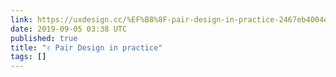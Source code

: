 ```yaml
---
link: https://uxdesign.cc/%EF%B8%8F-pair-design-in-practice-2467eb4004e7
date: 2019-09-05 03:38 UTC
published: true
title: "✌️ Pair Design in practice"
tags: []
---
```



